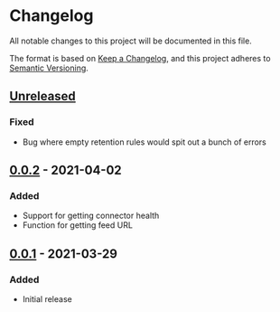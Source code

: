 # Changelog

All notable changes to this project will be documented in this file.

The format is based on [Keep a Changelog](https://keepachangelog.com/en/1.0.0/),
and this project adheres to [Semantic Versioning](https://semver.org/spec/v2.0.0.html).

## [Unreleased]

### Fixed

- Bug where empty retention rules would spit out a bunch of errors

## [0.0.2] - 2021-04-02

### Added

- Support for getting connector health
- Function for getting feed URL

## [0.0.1] - 2021-03-29

### Added

- Initial release

[unreleased]: https://github.com/jmgilman/posh-proget/compare/v0.0.2...HEAD
[0.0.2]: https://github.com/jmgilman/posh-proget/compare/v0.0.2...v0.0.1
[0.0.1]: https://github.com/jmgilman/posh-proget/releases/tag/v0.0.1
